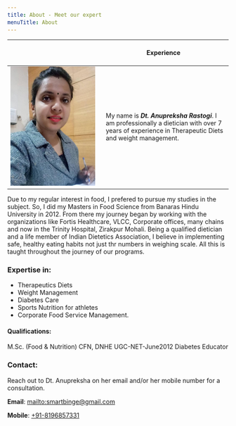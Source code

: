 ```yaml
---
title: About - Meet our expert
menuTitle: About
---
```


| <div style="visibility: hidden">Need dummy content here to make the image appear bigger</div> | Experience                                                                                                                                                                                  |
| --------------------------------------------------------------------------------------------- | ------------------------------------------------------------------------------------------------------------------------------------------------------------------------------------------- |
| ![Anupreksha's Profile Photo](./profile.jpg)                                                  | <div style="padding-left: 10px;">My name is **_Dt. Anupreksha Rastogi_**. I am professionally a dietician with over 7 years of experience in Therapeutic Diets and weight management.</div> |

Due to my regular interest in food, I prefered to pursue my studies in the subject. So, I did my Masters in Food Science from Banaras Hindu University in 2012. From there my journey began by working with the organizations like Fortis Healthcare, VLCC, Corporate offices, many chains and now in the Trinity Hospital, Zirakpur Mohali.
Being a qualified dietician and a life member of Indian Dietetics Association, I believe in implementing safe, healthy eating habits not just thr numbers in weighing scale.
All this is taught throughout the journey of our programs.

### Expertise in:

- Therapeutics Diets
- Weight Management
- Diabetes Care
- Sports Nutrition for athletes
- Corporate Food Service Management.

#### Qualifications:

M.Sc. (Food & Nutrition)
CFN, DNHE
UGC-NET-June2012
Diabetes Educator

### Contact:

Reach out to Dt. Anupreksha on her email and/or her mobile number for a consultation.

**Email**: <mailto:smartbinge@gmail.com>

**Mobile**: <a href="tel:+91-8196857331">+91-8196857331</a>
